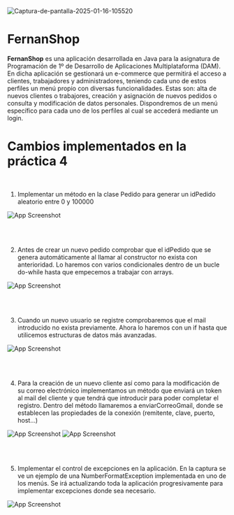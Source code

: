 <img src='https://i.postimg.cc/nzx18hRs/Captura-de-pantalla-2025-01-16-105520.jpg' border='0' alt='Captura-de-pantalla-2025-01-16-105520'/>

# FernanShop

**FernanShop** es una aplicación desarrollada en Java para la asignatura de Programación de 1º de Desarrollo de Aplicaciones Multiplataforma (DAM). En dicha aplicación se gestionará un e-commerce que permitirá el acceso a clientes, trabajadores y administradores, teniendo cada uno de estos perfiles un menú propio con diversas funcionalidades. Estas son: alta de nuevos clientes o trabajores, creación y asignación de nuevos pedidos o consulta y modificación de datos personales. Dispondremos de un menú específico para cada uno de los perfiles al cual se accederá mediante un login.


# Cambios implementados en la práctica 4
<br />


1. Implementar un método en la clase Pedido para generar un idPedido aleatorio entre 0 y 100000


![App Screenshot](https://i.postimg.cc/kgdbBFjx/image.png)  

<br />
<br />
  
2. Antes de crear un nuevo pedido comprobar que el idPedido que se genera automáticamente al llamar al constructor no exista con anterioridad. Lo haremos con varios condicionales dentro de un bucle do-while hasta que empecemos a trabajar con arrays.


![App Screenshot](https://i.postimg.cc/9F141RC9/image.png)  

<br />
<br />

3. Cuando un nuevo usuario se registre comprobaremos que el mail introducido no exista previamente. Ahora lo haremos con un if hasta que utilicemos estructuras de datos más avanzadas.

![App Screenshot](https://i.postimg.cc/vHm8YPw1/image.png)  

<br />
<br />

4. Para la creación de un nuevo cliente así como para la modificación de su correo electrónico implementamos un método que enviará un token al mail del cliente y que tendrá que introducir para poder completar el registro. Dentro del método llamaremos a enviarCorreoGmail, donde se establecen las propiedades de la conexión (remitente, clave, puerto, host...)


![App Screenshot](https://i.postimg.cc/4xmSxRvs/image.png)
![App Screenshot](https://i.postimg.cc/9Xb8PQJc/image.png)

<br />
<br />

5. Implementar el control de excepciones en la aplicación. En la captura se ve un ejemplo de una NumberFormatException implementada en uno de los menús. Se irá actualizando toda la aplicación progresivamente para implementar excepciones donde sea necesario.

![App Screenshot](https://i.postimg.cc/C5CsKm5G/image.png)





